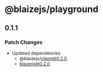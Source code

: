 # @blaizejs/playground

## 0.1.1

### Patch Changes

- Updated dependencies
  - @blaizejs/client@0.2.0
  - blaizejs@0.2.0
